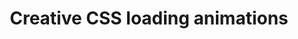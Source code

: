 ---
title: Creative CSS loading animations
layout: none
codrops: http://tympanus.net/codrops/2012/11/14/creative-css-loading-animations/
categories: 
  - css
  - codrops
  - design
---